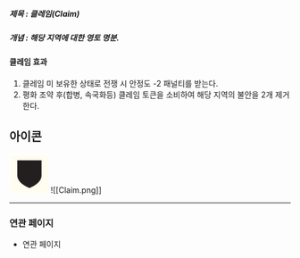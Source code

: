 ##### 제목 : 클레임(Claim)
##### 개념 : 해당 지역에 대한 영토 명분. 

#### 클레임 효과
1. 클레임 미 보유한 상태로 전쟁 시 안정도 -2 패널티를 받는다.
2. 평화 조약 후(합병, 속국화등) 클레임 토큰을 소비하여 해당 지역의 불안을 2개 제거한다.

## 아이콘
<img src="\Assets\Claim.png"/>
![[Claim.png]]

--- 

### 연관 페이지
- 연관 페이지
